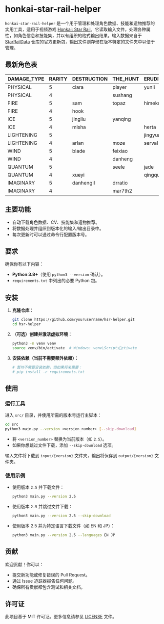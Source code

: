 # honkai-star-rail-helper

`honkai-star-rail-helper` 是一个用于管理和处理角色数据、技能和遗物推荐的实用工具，适用于视频游戏 [Honkai: Star Rail](https://en.wikipedia.org/wiki/Honkai:_Star_Rail)。它读取输入文件，处理各种属性，如角色信息和技能集，并以有组织的格式输出结果。输入数据来自于 [StarRailData](https://github.com/Dimbreath/StarRailData/tree/master) 仓库的官方更新包，输出文件则存储在版本特定的文件夹中以便于管理。

## 最新角色表
<!-- CHARACTER_TABLE_START -->
| DAMAGE_TYPE | RARITY | DESTRUCTION        | THE_HUNT | ERUDITION | HARMONY | NIHILITY      | PRESERVATION | ABUNDANCE |
| ----------- | ------ | ------------------ | -------- | --------- | ------- | ------------- | ------------ | --------- |
| PHYSICAL    | 5      | clara|player|yunli | boothill | argenti   | robin   |               |              |           |
| PHYSICAL    | 4      |                    | sushang  |           | hanya   | luka          |              | natasha   |
| FIRE        | 5      | sam                | topaz    | himeko    |         | jiaoqiu       | player2      | lingsha   |
| FIRE        | 4      | hook               |          |           | asta    | guinaifen     |              | gallagher |
| ICE         | 5      | jingliu            | yanqing  |           | ruanmei |               | gepard       |           |
| ICE         | 4      | misha              |          | herta     |         | pela          | mar7th       |           |
| LIGHTENING  | 5      |                    |          | jingyuan  |         | acheron|kafka |              | bailu     |
| LIGHTENING  | 4      | arlan              | moze     | serval    | tingyun |               |              |           |
| WIND        | 5      | blade              | feixiao  |           | bronya  | blackswan     |              | huohuo    |
| WIND        | 4      |                    | danheng  |           |         | sampo         |              |           |
| QUANTUM     | 5      |                    | seele    | jade      | sparkle | silverwolf    | fuxuan       |           |
| QUANTUM     | 4      | xueyi              |          | qingque   |         |               |              | lynx      |
| IMAGINARY   | 5      | danhengil          | drratio  |           | player3 | welt          | aventurine   | luocha    |
| IMAGINARY   | 4      |                    | mar7th2  |           | yukong  |               |              |           |
<!-- CHARACTER_TABLE_END -->

## 主要功能
- 自动下载角色数据、CV、技能集和遗物推荐。
- 将数据处理并组织到版本化的输入/输出目录中。
- 每次更新时可以通过命令行配置版本号。

## 要求

确保你有以下内容：
- **Python 3.8+**（使用 `python3 --version` 确认）。
- `requirements.txt` 中列出的必要 Python 包。

## 安装

1. **克隆仓库：**
   ```bash
   git clone https://github.com/yourusername/hsr-helper.git
   cd hsr-helper
   ```

2. **（可选）创建并激活虚拟环境：**
   ```bash
   python3 -m venv venv
   source venv/bin/activate  # Windows: venv\Scriptsctivate
   ```

3. **安装依赖（当前不需要额外依赖）：**
   ```bash
   # 暂时不需要安装依赖，但如果将来需要：
   # pip install -r requirements.txt
   ```

## 使用

### 运行工具
   进入 `src/` 目录，并使用所需的版本号运行主脚本：
   ```bash
   cd src
   python3 main.py --version <version_number> [--skip-download]
   ```

   - 将 `<version_number>` 替换为当前版本（如 `2.5`）。
   - 如果你想跳过文件下载，添加 `--skip-download` 选项。

   输入文件将下载到 `input/{version}` 文件夹，输出将保存到 `output/{version}` 文件夹。

### 使用示例

- 使用版本 `2.5` 并下载文件：
  ```bash
  python3 main.py --version 2.5
  ```

- 使用版本 `2.5` 并跳过文件下载：
  ```bash
  python3 main.py --version 2.5 --skip-download
  ```

- 使用版本 2.5 并为特定语言下载文件（如 EN 和 JP）：
  ```bash
  python3 main.py --version 2.5 --languages EN JP
  ```

## 贡献

欢迎贡献！你可以：
- 提交新功能或修复错误的 Pull Request。
- 通过 Issue 追踪器报告任何问题。
- 确保所有贡献都包含测试和相关文档。

## 许可证

此项目基于 MIT 许可证。更多信息请参见 [LICENSE](LICENSE) 文件。
